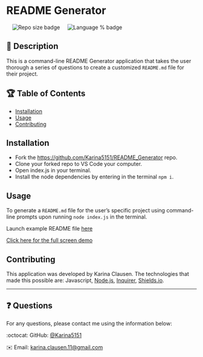 # README Generator
 &nbsp;&nbsp;&nbsp;&nbsp;![Repo size badge](https://img.shields.io/github/repo-size/Karina5151/README_Generator?color=success) &nbsp;&nbsp;&nbsp;&nbsp;![Language % badge](https://img.shields.io/github/languages/top/Karina5151/README_Generator) &nbsp;&nbsp;&nbsp;&nbsp;
## :memo: Description
  This is a command-line README Generator application that takes the user thorough a series of questions to create a customized `README.md` file for their project. 
## :trophy: Table of Contents
* [Installation](#installation)
* [Usage](#usage)
* [Contributing](#contributing)
  
  

## Installation
* Fork the https://github.com/Karina5151/README_Generator repo. 
* Clone your forked repo to VS Code your computer. 
* Open index.js in your terminal. 
* Install the node dependencies by entering in the terminal `npm i`.

  
## Usage
To generate a `README.md` file for the user’s specific project using command-line prompts upon running `node index.js` in the terminal.

  Launch example README file [here](https://github.com/Karina5151/README_Generator/blob/main/README.md)
  
  <a href="https://drive.google.com/file/d/1klP56lTJKiY6KKd6-DmZGUmv62cu7NTZ/view?usp=sharing" rel="nofollow" target="_blank">Click here for the full screen demo</a>
  
## Contributing
This application was developed by Karina Clausen. The technologies that made this possible are: Javascript, <a href="https://nodejs.org/api/fs.html" target="_blank">Node.js</a>, <a href="https://www.npmjs.com/package/inquirer" rel="nofollow" target="_blank">Inquirer</a>, <a href="https://shields.io/" rel="nofollow" target="_blank">Shields.io</a>.

 ---

## :question: Questions

For any questions, please contact me using the information below:

:octocat: GitHub: [@Karina5151](https://github.com/Karina5151)

:envelope: Email: karina.clausen.11@gmail.com
